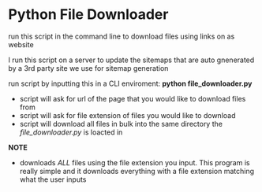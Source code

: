 # Python File Downloader

run this script in the command line to download files using links on as website

I run this script on a server to update the sitemaps that are auto gnenerated by a 3rd party site we use for sitemap generation

run script by inputting this in a CLI enviroment: **python file_downloader.py**
- script will ask for url of the page that you would like to download files from
- script will ask for file extension of files you would like to download
- script will download all files in bulk into the same directory the *file_downloader.py* is loacted in

**NOTE**
- downloads *ALL* files using the file extension you input. This program is really simple and it downloads everything with a file extension matching what the user inputs
